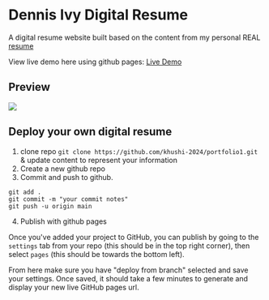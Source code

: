 # Dennis Ivy Digital Resume

A digital resume website built based on the content from my personal REAL [resume](./assets/resume.pdf)

View live demo here using github pages: [Live Demo](https://khushi-2024.github.io/portfolio1/)

## Preview

<img src="assets\images\demo.gif">

## Deploy your own digital resume

1. clone repo `git clone https://github.com/khushi-2024/portfolio1.git` & update content to represent your information
2. Create a new github repo
3. Commit and push to github.

```
git add .
git commit -m "your commit notes"
git push -u origin main
```

4. Publish with github pages

Once you've added your project to GitHub, you can publish by going to the `settings` tab from your repo (this should be in the top right corner), then select `pages` (this should be towards the bottom left).

From here make sure you have "deploy from branch" selected and save your settings. Once saved, it should take a few minutes to generate and display your new live GitHub pages url.
